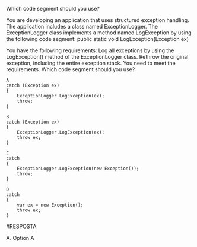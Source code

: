 ﻿Which code segment should you use?

You are developing an application that uses structured exception handling. The application
includes a class named ExceptionLogger.
The ExceptionLogger class implements a method named LogException by using the
following code segment:
public static void LogException(Exception ex)

You have the following requirements:
Log all exceptions by using the LogException() method of the ExceptionLogger class.
Rethrow the original exception, including the entire exception stack.
You need to meet the requirements.
Which code segment should you use?

```
A
catch (Exception ex)
{
    ExceptionLogger.LogException(ex);
    throw;
}

B
catch (Exception ex)
{
    ExceptionLogger.LogException(ex);
    throw ex;
}

C
catch
{
    ExceptionLogger.LogException(new Exception());
    throw;
}

D
catch
{
    var ex = new Exception();
    throw ex;
}
```

#RESPOSTA

A.
Option A
